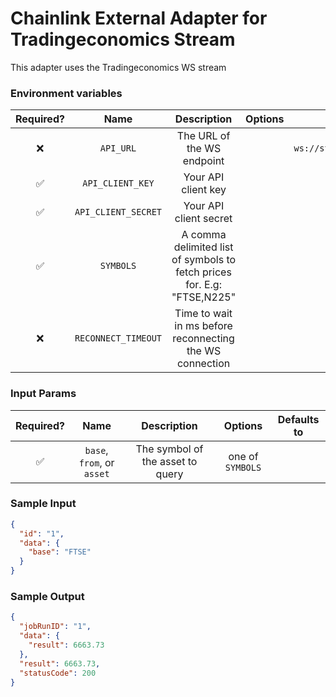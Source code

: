 # Chainlink External Adapter for Tradingeconomics Stream

This adapter uses the Tradingeconomics WS stream

### Environment variables

| Required? |   Name   |     Description     |           Options            | Defaults to |
| :-------: | :------: | :-----------------: | :--------------------------: | :---------: |
| ❌ | `API_URL` | The URL of the WS endpoint | | `ws://stream.tradingeconomics.com/` |
| ✅ | `API_CLIENT_KEY` | Your API client key | | |
| ✅ | `API_CLIENT_SECRET` | Your API client secret | | |
| ✅ | `SYMBOLS` | A comma delimited list of symbols to fetch prices for. E.g: "FTSE,N225" | | |
| ❌ | `RECONNECT_TIMEOUT` | Time to wait in ms before reconnecting the WS connection | | 3000 |

### Input Params

| Required? |            Name            |               Description                |       Options       | Defaults to |
| :-------: | :------------------------: | :--------------------------------------: | :-----------------: | :---------: |
|    ✅     | `base`, `from`, or `asset`  |   The symbol of the asset to query    | one of `SYMBOLS` |             |

### Sample Input

```json
{
  "id": "1",
  "data": {
    "base": "FTSE"
  }
}
```

### Sample Output

```json
{
  "jobRunID": "1",
  "data": {
    "result": 6663.73
  },
  "result": 6663.73,
  "statusCode": 200
}
```
